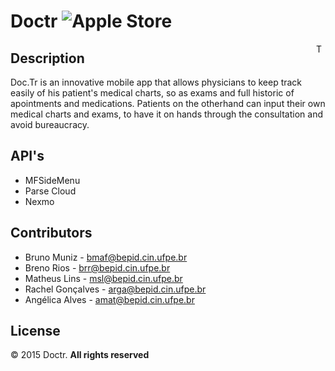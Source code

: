 # Doctr ![Apple Store](https://db.tt/Fsb4RsR1)

<img align="right" alt="Tagman" src="http://s13.postimg.org/mg3qk3fyv/55_menu_novo.png" style="width: 15px;">

## Description

Doc.Tr is an innovative mobile app that allows physicians to keep track easily of his patient's medical charts, so as exams and full historic of apointments and medications. Patients on the otherhand can input their own medical charts and exams, to have it on hands through the consultation and avoid bureaucracy.

## API's

* MFSideMenu
* Parse Cloud
* Nexmo

## Contributors

* Bruno Muniz - <bmaf@bepid.cin.ufpe.br>
* Breno Rios - <brr@bepid.cin.ufpe.br>
* Matheus Lins - <msl@bepid.cin.ufpe.br>
* Rachel Gonçalves - <arga@bepid.cin.ufpe.br>
* Angélica Alves - <amat@bepid.cin.ufpe.br>

## License

&copy; 2015 Doctr. __All rights reserved__
